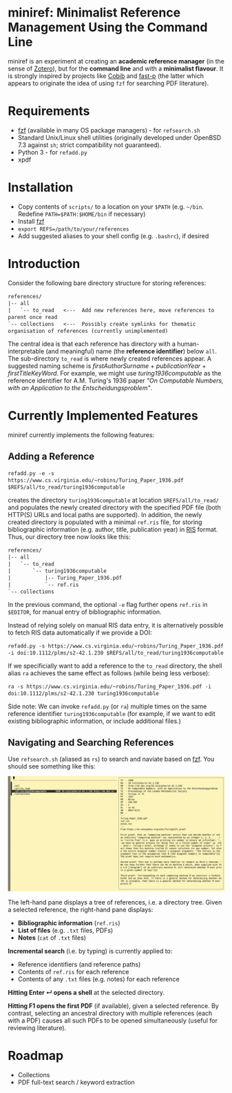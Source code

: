 # miniref: Minimalist Reference Management Using the Command Line
miniref is an experiment at creating an **academic reference manager** (in the sense of [Zotero](https://www.zotero.org)), but for the **command line** and with a **minimalist flavour**. It is strongly inspired by projects like [Cobib](https://mrossinek.gitlab.io/programming/introducing-cobib/) and [fast-p](https://github.com/bellecp/fast-p) (the latter which appears to originate the idea of using `fzf` for searching PDF literature). 

# Requirements
* [fzf](https://github.com/junegunn/fzf) (available in many OS package managers) - for `refsearch.sh`
* Standard Unix/Linux shell utilities (originally developed under OpenBSD 7.3 against `sh`; strict compatibility not guaranteed).
* Python 3 - for `refadd.py`
* xpdf

# Installation
* Copy contents of `scripts/` to a location on your `$PATH` (e.g. `~/bin`. Redefine `PATH=$PATH:$HOME/bin` if necessary)
* Install [fzf](https://github.com/junegunn/fzf)
* `export REFS=/path/to/your/references`
* Add suggested aliases to your shell config (e.g. `.bashrc`), if desired
  
# Introduction
Consider the following bare directory structure for storing references:
```
references/
|-- all
|   `-- to_read   <---  Add new references here, move references to parent once read
`-- collections   <---  Possibly create symlinks for thematic organisation of references (currently unimplemented)
```
The central idea is that each reference has directory with a human-interpretable (and meaningful) name (the **reference identifier**) below `all`. The sub-directory `to_read` is where newly created references appear. A suggested naming scheme is *firstAuthorSurname* + *publicationYear* + *firstTitleKeyWord*. For example, we might use *turing1936computable* as the reference identifier for A.M. Turing's 1936 paper *"On Computable Numbers, with an Application to the Entscheidungsproblem"*.

# Currently Implemented Features
miniref currently implements the following features:

## Adding a Reference
```
refadd.py -e -s https://www.cs.virginia.edu/~robins/Turing_Paper_1936.pdf $REFS/all/to_read/turing1936computable
```
creates the directory `turing1936computable` at location `$REFS/all/to_read/` and populates the newly created directory with the specified PDF file (both HTTP(S) URLs and local paths are supported). In addition, the newly created directory is populated with a minimal `ref.ris` file, for storing bibliographic information (e.g. author, title, publication year) in [RIS](https://en.wikipedia.org/wiki/RIS_(file_format)) format. Thus, our directory tree now looks like this:
```
references/
|-- all
|   `-- to_read
|       `-- turing1936computable
|           |-- Turing_Paper_1936.pdf
|           `-- ref.ris
`-- collections
```
In the previous command, the optional `-e` flag further opens `ref.ris` in `$EDITOR`, for manual entry of bibliographic information. 

Instead of relying solely on manual RIS data entry, it is alternatively possible to fetch RIS data automatically if we provide a DOI:
```
refadd.py -s https://www.cs.virginia.edu/~robins/Turing_Paper_1936.pdf -i doi:10.1112/plms/s2-42.1.230 $REFS/all/to_read/turing1936computable
```
If we specificially want to add a reference to the `to_read` directory, the shell alias `ra` achieves the same effect as follows (while being less verbose):
```
ra -s https://www.cs.virginia.edu/~robins/Turing_Paper_1936.pdf -i doi:10.1112/plms/s2-42.1.230 turing1936computable
```
Side note: We can invoke `refadd.py` (or `ra`) multiple times on the same reference identifier `turing1936computable` (for example, if we want to edit existing bibliographic information, or include additional files.)

## Navigating and Searching References
Use `refsearch.sh` (aliased as `rs`) to search and naviate based on [fzf](https://github.com/junegunn/fzf). You should see something like this:

![screenshot](screenshots/rs.png)

The left-hand pane displays a tree of references, i.e. a directory tree. Given a selected reference, the right-hand pane displays:
* **Bibliographic information** (`ref.ris`)
* **List of files** (e.g. `.txt` files, PDFs)
* **Notes** (`cat` of `.txt` files)

**Incremental search** (i.e. by typing) is currently applied to:
* Reference identifiers (and reference paths)
* Contents of `ref.ris` for each reference
* Contents of any `.txt` files (e.g. notes) for each reference

**Hitting Enter ↵ opens a shell** at the selected directory.

**Hitting F1 opens the first PDF** (if available), given a selected reference. By contrast, selecting an ancestral directory with multiple references (each with a PDF) causes all such PDFs to be opened simultaneously (useful for reviewing literature).

# Roadmap
* Collections
* PDF full-text search / keyword extraction
